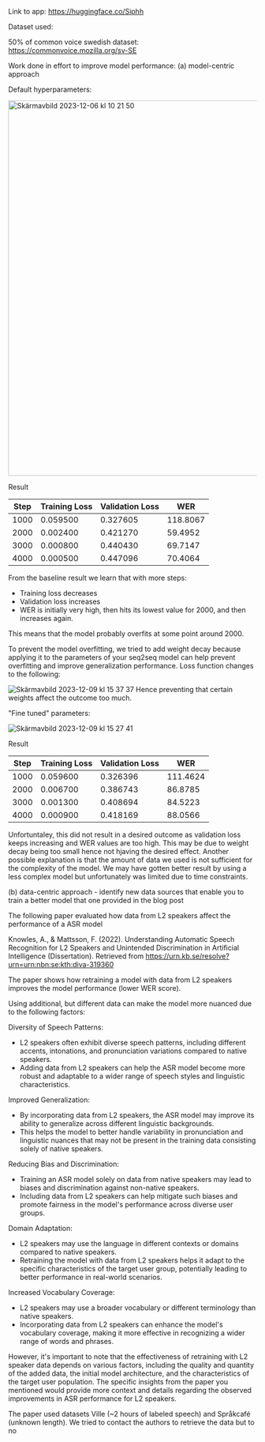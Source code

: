Link to app: https://huggingface.co/Siphh


Dataset used: 

50% of common voice swedish dataset: https://commonvoice.mozilla.org/sv-SE 

Work done in effort to improve model performance: 
(a) model-centric approach 


Default hyperparameters:

<img width="760" alt="Skärmavbild 2023-12-06 kl  10 21 50" src="https://github.com/rogoran/id2223_lab2/assets/98389590/5d7210e0-2ac1-4613-83be-188a3d60114e">

Result

| Step | Training Loss | Validation Loss | WER       |
|------|---------------|------------------|-----------|
| 1000 | 0.059500      | 0.327605         | 118.8067  |
| 2000 | 0.002400      | 0.421270         | 59.4952   |
| 3000 | 0.000800      | 0.440430         | 69.7147   |
| 4000 | 0.000500      | 0.447096         | 70.4064   |


From the baseline result we learn that with more steps:
- Training loss decreases
- Validation loss increases
- WER is initially very high, then hits its lowest value for 2000, and then increases again.

This means that the model probably overfits at some point around 2000.

To prevent the model overfitting, we tried to add weight decay because applying it to the parameters of your seq2seq model can help prevent overfitting and improve generalization performance. 
Loss function changes to the following: 

![Skärmavbild 2023-12-09 kl  15 37 37](https://github.com/rogoran/id2223_lab2/assets/98389590/550b4939-f837-4db7-a298-59fdb00841ec)
Hence preventing that certain weights affect the outcome too much. 


"Fine tuned" parameters:

![Skärmavbild 2023-12-09 kl  15 27 41](https://github.com/rogoran/id2223_lab2/assets/98389590/bb88d4b6-ed2e-4eb0-a3b0-77b2eb71d3bc)

Result

| Step | Training Loss | Validation Loss | WER       |
|------|---------------|------------------|-----------|
| 1000 | 0.059600      | 0.326396         | 111.4624  |
| 2000 | 0.006700      | 0.386743         | 86.8785   |
| 3000 | 0.001300      | 0.408694         | 84.5223   |
| 4000 | 0.000900      | 0.418169         | 88.0566   |

Unfortuntaley, this did not result in a desired outcome as validation loss keeps increasing and WER values are too high. This may be due to weight decay being too small hence not hjaving the desired effect. Another possible explanation is that the amount of data we used is not sufficient for the complexity of the model. We may have gotten better result by using a less complex model but unfortunately was limited due to time constraints.

(b) data-centric approach - identify new data sources that enable you to train a better model that one provided in the blog post

The following paper evaluated how data from L2 speakers affect the performance of a ASR model

Knowles, A., & Mattsson, F. (2022). Understanding Automatic Speech Recognition for L2 Speakers and Unintended Discrimination in Artificial Intelligence (Dissertation). Retrieved from https://urn.kb.se/resolve?urn=urn:nbn:se:kth:diva-319360

The paper shows how retraining a model with data from L2 speakers improves the model performance (lower WER score). 

Using additional, but different data can make the model more nuanced due to the following factors: 

Diversity of Speech Patterns:
- L2 speakers often exhibit diverse speech patterns, including different accents, intonations, and pronunciation variations compared to native speakers.
- Adding data from L2 speakers can help the ASR model become more robust and adaptable to a wider range of speech styles and linguistic characteristics.
  
Improved Generalization:
- By incorporating data from L2 speakers, the ASR model may improve its ability to generalize across different linguistic backgrounds.
- This helps the model to better handle variability in pronunciation and linguistic nuances that may not be present in the training data consisting solely of native speakers.

Reducing Bias and Discrimination:
- Training an ASR model solely on data from native speakers may lead to biases and discrimination against non-native speakers.
- Including data from L2 speakers can help mitigate such biases and promote fairness in the model's performance across diverse user groups.

Domain Adaptation:
- L2 speakers may use the language in different contexts or domains compared to native speakers.
- Retraining the model with data from L2 speakers helps it adapt to the specific characteristics of the target user group, potentially leading to better performance in real-world scenarios.

Increased Vocabulary Coverage:
- L2 speakers may use a broader vocabulary or different terminology than native speakers.
- Incorporating data from L2 speakers can enhance the model's vocabulary coverage, making it more effective in recognizing a wider range of words and phrases.

However, it's important to note that the effectiveness of retraining with L2 speaker data depends on various factors, including the quality and quantity of the added data, the initial model architecture, and the characteristics of the target user population. The specific insights from the paper you mentioned would provide more context and details regarding the observed improvements in ASR performance for L2 speakers.

The paper used datasets Ville (~2 hours of labeled speech) and Språkcafé (unknown length). We tried to contact the authors to retrieve the data but to no


